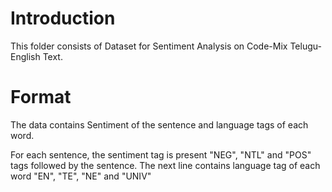 # Introduction

This folder consists of Dataset for Sentiment Analysis on Code-Mix Telugu-English Text.

# Format

The data contains Sentiment of the sentence and language tags of each word.

For each sentence, the sentiment tag is present "NEG", "NTL" and "POS" tags followed by the sentence. The next line contains language tag of each word "EN", "TE", "NE" and "UNIV"